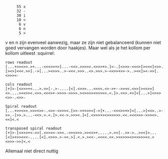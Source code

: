 ```
     55 x
     32 -
     30 i
     10 <
      6 v
      6 n
      5 >
```

v en n zijn evenveel aanwezig, maar ze zijn niet gebalanceerd
(kunnen niet goed vervangen worden door haakjes). Maar wel als je het kollom per kollom uitleest  :squirrel:

```
rows readout
[...+>><>>.>+...-<<<>>+>]...-<<>.>>>>>.<>>>+>.]<-.[<>>>-<<<>[><<<]<>>.[><>]<<<.>>].->[...><>>>..>-<<<.>>>..<>.>>>.>-<<>>+>>->..><<]><->>[.<>>><-

cols readout
[+]>-[<>>>+<...>.>>[-.>-....[<].<>>>...<<<<.<>->+-->><<.<>>[><<>>]<>....><<>><.<>>.<<<>+->>>>->>>>.><>>>><<>>>>.<.]>.<<>.+>]<[...>]<>>><>>-.<>>-

Spiral readout
[...+>><>>.>>><>>-.<>>-<>>><.[>>-<+>>><[->]+...-<<<>>+>]<[...>]<<>..>->>.-[>>.>...-<<>.>.<.]>.<<->.>>><.]<[.<>>>+><>>>>>>.<<.<<<>>>->>><>.<<]<.<

transposed spiral readout
[+]>-[<>>>+<->>[.<>>><->><.->><>>>.>><>>+.....>.>>[-.>>->..><<]>...[<]>+>><<<-....[<].<>>>.>-<<.>].<.>.><<-.<<<<.<<.>>>>>><>+>>>><<.><>>>->>]<.<
```
Allemaal niet direct nuttig
